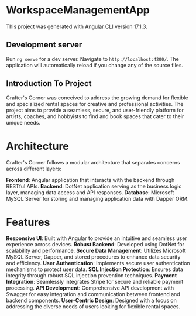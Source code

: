 # WorkspaceManagementApp

This project was generated with [Angular CLI](https://github.com/angular/angular-cli) version 17.1.3.

## Development server

Run `ng serve` for a dev server. Navigate to `http://localhost:4200/`. The application will automatically reload if you change any of the source files.

## Introduction To Project

Crafter's Corner was conceived to address the growing demand for flexible and specialized rental spaces for creative and professional activities. The project aims to provide a seamless, secure, and user-friendly platform for artists, coaches, and hobbyists to find and book spaces that cater to their unique needs.

# Architecture

Crafter's Corner follows a modular architecture that separates concerns across different layers:

**Frontend**: Angular application that interacts with the backend through RESTful APIs.
**Backend**: DotNet application serving as the business logic layer, managing data access and API responses.
**Database**: Microsoft MySQL Server for storing and managing application data with Dapper ORM.

# Features

**Responsive UI**: Built with Angular to provide an intuitive and seamless user experience across devices.
**Robust Backend**: Developed using DotNet for scalability and performance.
**Secure Data Management**: Utilizes Microsoft MySQL Server, Dapper, and stored procedures to enhance data security and efficiency.
**User Authentication**: Implements secure user authentication mechanisms to protect user data.
**SQL Injection Protection**: Ensures data integrity through robust SQL injection prevention techniques.
**Payment Integration**: Seamlessly integrates Stripe for secure and reliable payment processing.
**API Development**: Comprehensive API development with Swagger for easy integration and communication between frontend and backend components.
**User-Centric Design**: Designed with a focus on addressing the diverse needs of users looking for flexible rental spaces.
